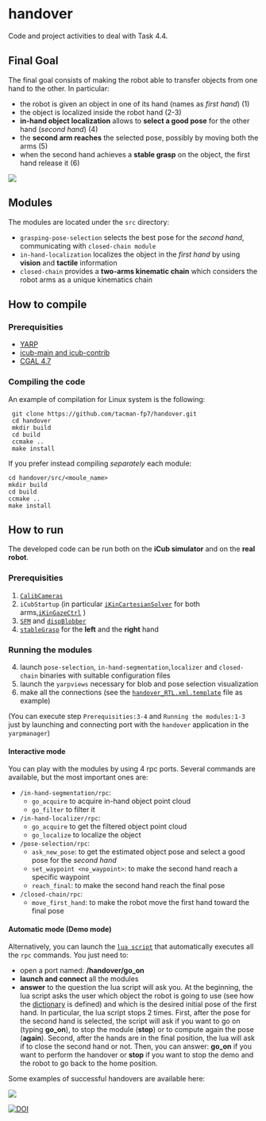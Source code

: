 # handover
Code and project activities to deal with Task 4.4.

## Final Goal

The final goal consists of making the robot able to transfer objects from one hand to the other. In particular:
- the robot is given an object in one of its hand (names as _first hand_) (1)
- the object is localized inside the robot hand (2-3)
- **in-hand object localization** allows to **select a good pose** for the other hand (_second hand_) (4)
- the **second arm reaches** the selected pose, possibly by moving both the arms (5)
- when the second hand achieves a **stable grasp** on the object, the first hand release it (6)

<img src="https://github.com/tacman-fp7/handover/blob/devel/wiki/handover-pipeline3.png">

## Modules

The modules are located under the `src` directory:
- `grasping-pose-selection` selects the best pose for the _second hand_, communicating with `closed-chain module`
- `in-hand-localization` localizes the object in the _first hand_ by using **vision** and **tactile** information
- `closed-chain` provides a **two-arms kinematic chain** which considers the robot arms as a unique kinematics chain 

## How to compile

### Prerequisities

- [YARP](http://www.yarp.it/install.html)
- [icub-main and icub-contrib](http://wiki.icub.org/wiki/ICub_Software_Installation)
- [CGAL 4.7](https://github.com/CGAL/cgal)

### Compiling the code

 An example of compilation  for Linux system is the following:

```
 git clone https://github.com/tacman-fp7/handover.git
 cd handover
 mkdir build
 cd build
 ccmake ..
 make install
```
If you prefer instead compiling _separately_ each module:

```
cd handover/src/<moule_name>
mkdir build
cd build
ccmake ..
make install
```


## How to run 

The developed code can be run both on the **iCub simulator** and on the **real robot**.

### Prerequisities

1. [`CalibCameras`](http://wiki.icub.org/brain/group__icub__camCalib.html)
2. `iCubStartup` (in particular [`iKinCartesianSolver`](http://wiki.icub.org/brain/group__iKinCartesianSolver.html) for both arms,[`iKinGazeCtrl`](http://eris.liralab.it/iCub/main/dox/html/group__iKinGazeCtrl.html) )
3. [`SFM`](https://github.com/robotology/stereo-vision/tree/master/modules/SFM) and [`dispBlobber`](https://github.com/robotology/segmentation/tree/gh-pages)
4. [`stableGrasp`](https://github.com/tacman-fp7/handover/wiki/Stable-grasp-module-interface#how-to-run-the-module) for the **left** and the **right** hand

### Running the modules

4. launch `pose-selection`, `in-hand-segmentation`,`localizer` and `closed-chain` binaries with suitable configuration files
5. launch the `yarpviews` necessary for blob and pose selection visualization
6. make all the connections (see the [`handover_RTL.xml.template`](https://github.com/tacman-fp7/handover/blob/master/app/script/handover_RTL.xml.template) file as example)

(You can execute step `Prerequisities:3-4` and `Running the modules:1-3` just by launching and connecting port with the `handover` application in the `yarpmanager`)


#### Interactive mode

You can play with the modules by using 4 rpc ports. Several commands are available,  but the most important ones are:

- `/in-hand-segmentation/rpc`:
     - `go_acquire` to acquire in-hand object point cloud
     - `go_filter` to filter it
- `/in-hand-localizer/rpc`:
     - `go_acquire` to get the  filtered object point cloud
     - `go_localize` to localize the object
- `/pose-selection/rpc`:
     - `ask_new_pose`: to get the estimated object pose and select a good pose for the _second hand_
     -  `set_waypoint <no_waypoint>`: to make the second hand reach a specific waypoint
     - `reach_final`: to make the second hand reach the final pose
- `/closed-chain/rpc`:
     - `move_first_hand`: to make the robot move the first hand toward the final pose
  
#### Automatic  mode (Demo mode)
Alternatively, you can launch the [`lua script`](https://github.com/tacman-fp7/handover/blob/master/app/lua/handover_main_RTL.lua) that automatically executes all the `rpc` commands.
You just need to:
- open a port named: **/handover/go_on** 
- **launch and connect** all the modules
- **answer** to the question the lua script will ask you. At the beginning, the lua script asks the user which object the robot is going to use (see how the [dictionary](https://github.com/tacman-fp7/handover/wiki/How-to-modify-the-set-of-objects) is defined) and which is the desired initial pose of the first hand. In particular, the lua script stops 2 times. First, after the pose for the second hand is selected, the script will ask if you want to go on (typing **go_on**), to stop the module (**stop**) or to compute again the pose (**again**). Second, after the hands are in the final position, the lua will ask if to close the second hand or not. Then, you can answer: **go_on** if you want to perform the handover or **stop** if you want to stop the demo and the robot to go back to the home position.

Some examples of successful handovers are available here: 

[<img src="https://github.com/tacman-fp7/handover/blob/devel/wiki/play-video.png">](https://www.youtube.com/watch?v=be27-FGU-Sk)

[![DOI](https://zenodo.org/badge/70046565.svg)](https://zenodo.org/badge/latestdoi/70046565)







